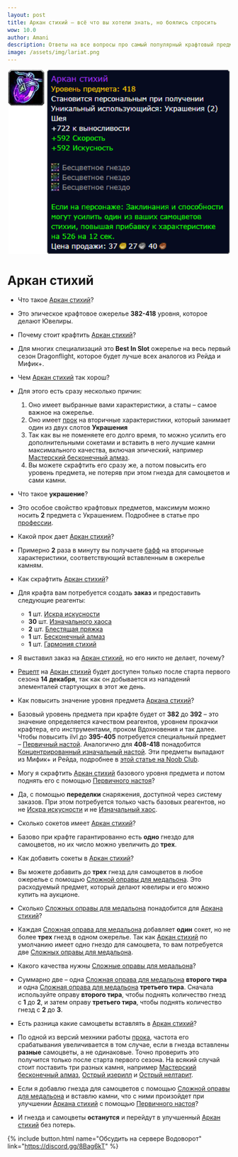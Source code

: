```yaml
---
layout: post
title: Аркан стихий – всё что вы хотели знать, но боялись спросить
wow: 10.0
author: Amani
description: Ответы на все вопросы про самый популярный крафтовый предмет первого сезона Dragonflight.
image: /assets/img/lariat.png
---
```


<p align="center">
<img src="/assets/img/lariat.png" width=500x> 
</p>

# Аркан стихий

* Что такое [Аркан стихий](https://www.wowhead.com/ru/item=193001/%D0%B0%D1%80%D0%BA%D0%B0%D0%BD-%D1%81%D1%82%D0%B8%D1%85%D0%B8%D0%B9?bonus=8960:8840:8836:8902:8783:8784:8780&crafted-stats=36:49&ilvl=418&spec=263)?
* Это эпическое крафтовое ожерелье **382-418** уровня, которое делают Ювелиры.

* Почему стоит крафтить [Аркан стихий](https://www.wowhead.com/ru/item=193001/%D0%B0%D1%80%D0%BA%D0%B0%D0%BD-%D1%81%D1%82%D0%B8%D1%85%D0%B8%D0%B9?bonus=8960:8840:8836:8902:8783:8784:8780&crafted-stats=36:49&ilvl=418&spec=263)?
* Для многих специализаций это **Best In Slot** ожерелье на весь первый сезон Dragonflight, которое будет лучше всех аналогов из Рейда и Мифик+.

* Чем [Аркан стихий](https://www.wowhead.com/ru/item=193001/%D0%B0%D1%80%D0%BA%D0%B0%D0%BD-%D1%81%D1%82%D0%B8%D1%85%D0%B8%D0%B9?bonus=8960:8840:8836:8902:8783:8784:8780&crafted-stats=36:49&ilvl=418&spec=263) так хорош?
* Для этого есть сразу несколько причин:
  1. Оно имеет выбранные вами характеристики, а статы – самое важное на ожерелье.
  2. Оно имеет [прок](https://www.wowhead.com/ru/spell=375323) на вторичные характеристики, который занимает один из двух слотов **Украшения**
  3. Так как вы не поменяете его долго время, то можно усилить его дополнительными сокетами и вставить в него лучшие камни максимального качества, включая эпический, например [Мастерский бесконечный алмаз](https://www.wowhead.com/ru/item=192988/).
  4. Вы можете скрафтить его сразу же, а потом повысить его уровень предмета, не потеряв при этом гнезда для самоцветов и сами камни.

 <!--more-->

* Что такое **украшение**?
* Это особое свойство крафтовых предметов, максимум можно носить **2** предмета с Украшением. Подробнее в статье про [профессии](https://stormkeeper.ru/info/professions.html).

* Какой прок дает [Аркан стихий](https://www.wowhead.com/ru/item=193001/%D0%B0%D1%80%D0%BA%D0%B0%D0%BD-%D1%81%D1%82%D0%B8%D1%85%D0%B8%D0%B9?bonus=8960:8840:8836:8902:8783:8784:8780&crafted-stats=36:49&ilvl=418&spec=263)?
* Примерно **2** раза в минуту вы получаете [бафф](https://www.wowhead.com/ru/spell=375323) на вторичные характеристики, соответствующий вставленным в ожерелье камням.

* Как скрафтить [Аркан стихий](https://www.wowhead.com/ru/item=193001/%D0%B0%D1%80%D0%BA%D0%B0%D0%BD-%D1%81%D1%82%D0%B8%D1%85%D0%B8%D0%B9?bonus=8960:8840:8836:8902:8783:8784:8780&crafted-stats=36:49&ilvl=418&spec=263)?
* Для крафта вам потребуется создать **заказ** и предоставить следующие реагенты:
  * **1** шт. [Искра искусности](https://www.wowhead.com/ru/item=190453)
  * **30** шт. [Изначального хаоса](https://www.wowhead.com/ru/item=190454)
  * **2** шт. [Блестящая пряжка](https://www.wowhead.com/ru/item=192836)
  * **1** шт. [Бесконечный алмаз](https://www.wowhead.com/ru/item=190454)
  * **1** шт. [Гармония стихий](https://www.wowhead.com/ru/item=193379)

* Я выставил заказ на [Аркан стихий](https://www.wowhead.com/ru/item=193001/%D0%B0%D1%80%D0%BA%D0%B0%D0%BD-%D1%81%D1%82%D0%B8%D1%85%D0%B8%D0%B9?bonus=8960:8840:8836:8902:8783:8784:8780&crafted-stats=36:49&ilvl=418&spec=263), но его никто не делает, почему?
* [Рецепт](https://www.wowhead.com/ru/item=194641) на [Аркан стихий](https://www.wowhead.com/ru/item=193001/%D0%B0%D1%80%D0%BA%D0%B0%D0%BD-%D1%81%D1%82%D0%B8%D1%85%D0%B8%D0%B9?bonus=8960:8840:8836:8902:8783:8784:8780&crafted-stats=36:49&ilvl=418&spec=263) будет доступен только после старта первого сезона **14 декабря**, так как он добывается из нападений элементалей стартующих в этот же день. 

* Как повысить значение уровня предмета [Аркана стихий](https://www.wowhead.com/ru/item=193001/%D0%B0%D1%80%D0%BA%D0%B0%D0%BD-%D1%81%D1%82%D0%B8%D1%85%D0%B8%D0%B9?bonus=8960:8840:8836:8902:8783:8784:8780&crafted-stats=36:49&ilvl=418&spec=263)?
* Базовый уровень предмета при крафте будет от **382** до **392** – это значение определяется качеством реагентов, уровнем прокачки крафтера, его инструментами, проком Вдохновения и так далее. Чтобы повысить ilvl до **395-405** потребуется специальный предмет – [Первичный настой](https://www.wowhead.com/ru/item=197921). Аналогично для **408-418** понадобится [Концентрированный изначальный настой](https://www.wowhead.com/ru/item=198046). Эти предметы выпадают из Мифик+ и Рейда, подробнее в [этой статье на Noob Club](https://www.noob-club.ru/index.php?topic=80933.0).

* Могу я скрафтить [Аркан стихий](https://www.wowhead.com/ru/item=193001/%D0%B0%D1%80%D0%BA%D0%B0%D0%BD-%D1%81%D1%82%D0%B8%D1%85%D0%B8%D0%B9?bonus=8960:8840:8836:8902:8783:8784:8780&crafted-stats=36:49&ilvl=418&spec=263) базового уровня предмета и потом поднять его с помощью [Первичного настоя](https://www.wowhead.com/ru/item=197921)?
* Да, с помощью **переделки** снаряжения, доступной через систему заказов. При этом потребуется только часть базовых реагентов, но не [Искра искусности](https://www.wowhead.com/ru/item=190453) и не [Изначальный хаос](https://www.wowhead.com/ru/item=190454).

* Сколько сокетов имеет [Аркан стихий](https://www.wowhead.com/ru/item=193001/%D0%B0%D1%80%D0%BA%D0%B0%D0%BD-%D1%81%D1%82%D0%B8%D1%85%D0%B8%D0%B9?bonus=8960:8840:8836:8902:8783:8784:8780&crafted-stats=36:49&ilvl=418&spec=263)?
* Базово при крафте гарантированно есть **одно** гнездо для самоцветов, но их число можно увеличить до **трех**.

* Как добавить сокеты в [Аркан стихий](https://www.wowhead.com/ru/item=193001/%D0%B0%D1%80%D0%BA%D0%B0%D0%BD-%D1%81%D1%82%D0%B8%D1%85%D0%B8%D0%B9?bonus=8960:8840:8836:8902:8783:8784:8780&crafted-stats=36:49&ilvl=418&spec=263)?
* Вы можете добавить до **трех** гнезд для самоцветов в любое ожерелье с помощью [Сложной оправы для медальона](https://www.wowhead.com/ru/item=192994/). Это расходуемый предмет, который делают ювелиры и его можно купить на аукционе.

* Сколько [Сложных оправы для медальона](https://www.wowhead.com/ru/item=192994/) понадобится для [Аркана стихий](https://www.wowhead.com/ru/item=193001/%D0%B0%D1%80%D0%BA%D0%B0%D0%BD-%D1%81%D1%82%D0%B8%D1%85%D0%B8%D0%B9?bonus=8960:8840:8836:8902:8783:8784:8780&crafted-stats=36:49&ilvl=418&spec=263)?
* Каждая [Сложная оправа для медальона](https://www.wowhead.com/ru/item=192994/) добавляет **один** сокет, но не более **трех** гнезд в одном ожерелье. Так как [Аркан стихий](https://www.wowhead.com/ru/item=193001/%D0%B0%D1%80%D0%BA%D0%B0%D0%BD-%D1%81%D1%82%D0%B8%D1%85%D0%B8%D0%B9?bonus=8960:8840:8836:8902:8783:8784:8780&crafted-stats=36:49&ilvl=418&spec=263) по умолчанию имеет одно гнездо для самоцвета, то вам потребуется две [Сложных оправы для медальона](https://www.wowhead.com/ru/item=192994/). 

* Какого качества нужны [Сложные оправы для медальона](https://www.wowhead.com/ru/item=192994/)?
* Суммарно две – одна [Сложная оправа для медальона](https://www.wowhead.com/ru/item=192993/) **второго тира** и одна [Сложная оправа для медальона](https://www.wowhead.com/ru/item=192994/) **третьего тира**. Сначала используйте оправу **второго тира**, чтобы поднять количество гнезд с **1** до **2**, и затем оправу **третьего тира**, чтобы поднять количество гнезд с **2** до **3**.

* Есть разница какие самоцветы вставлять в [Аркан стихий](https://www.wowhead.com/ru/item=193001/%D0%B0%D1%80%D0%BA%D0%B0%D0%BD-%D1%81%D1%82%D0%B8%D1%85%D0%B8%D0%B9?bonus=8960:8840:8836:8902:8783:8784:8780&crafted-stats=36:49&ilvl=418&spec=263)?
* По одной из версий мехники работы [прока](https://www.wowhead.com/ru/spell=375323), частота его срабатывания увеличивается в том случае, если в гнезда вставлены **разные** самоцветы, а не одинаковые. Точно проверить это получится только после старта первого сезона. На всякий случай стоит поставить три разных камня, например [Мастерский бесконечный алмаз](https://www.wowhead.com/ru/item=192988), [Острый изерилл](https://www.wowhead.com/ru/item=192948/) и [Острый нелтарит](https://www.wowhead.com/ru/item=192961).

* Если я добавлю гнезда для самоцветов с помощью [Сложной оправы для медальона](https://www.wowhead.com/ru/item=192994/) и вставлю камни, что с ними произойдет при улучшении [Аркана стихий](https://www.wowhead.com/ru/item=193001/%D0%B0%D1%80%D0%BA%D0%B0%D0%BD-%D1%81%D1%82%D0%B8%D1%85%D0%B8%D0%B9?bonus=8960:8840:8836:8902:8783:8784:8780&crafted-stats=36:49&ilvl=418&spec=263) с помощью [Первичного настоя](https://www.wowhead.com/ru/item=197921)?
* И гнезда и самоцветы **останутся** и перейдут в улучшенный [Аркан стихий](https://www.wowhead.com/ru/item=193001/%D0%B0%D1%80%D0%BA%D0%B0%D0%BD-%D1%81%D1%82%D0%B8%D1%85%D0%B8%D0%B9?bonus=8960:8840:8836:8902:8783:8784:8780&crafted-stats=36:49&ilvl=418&spec=263) без потерь.

<p></p>

{% include button.html name="Обсудить на сервере Водоворот" link="https://discord.gg/8Bag6kT" %}  

<p></p>
